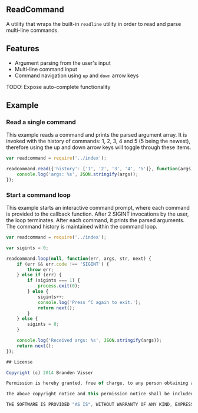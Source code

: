 
## ReadCommand

A utility that wraps the built-in `readline` utility in order to read and parse multi-line commands.

## Features

* Argument parsing from the user's input
* Multi-line command input
* Command navigation using `up` and `down` arrow keys

TODO: Expose auto-complete functionality

## Example

### Read a single command

This example reads a command and prints the parsed argument array. It is invoked with the history of commands: 1, 2, 3, 4 and 5 (5 being the newest), therefore using the up and down arrow keys will toggle through these items.

```javascript
var readcommand = require('../index');

readcommand.read({'history': ['1', '2', '3', '4', '5']}, function(args) {
    console.log('args: %s', JSON.stringify(args));
});
```

### Start a command loop

This example starts an interactive command prompt, where each command is provided to the callback function. After 2 SIGINT invocations by the user, the loop terminates. After each command, it prints the parsed arguments. The command history is maintained within the command loop.

```javascript
var readcommand = require('../index');

var sigints = 0;

readcommand.loop(null, function(err, args, str, next) {
    if (err && err.code !== 'SIGINT') {
        throw err;
    } else if (err) {
        if (sigints === 1) {
            process.exit(0);
        } else {
            sigints++;
            console.log('Press ^C again to exit.');
            return next();
        }
    } else {
        sigints = 0;
    }

    console.log('Received args: %s', JSON.stringify(args));
    return next();
});

## License

Copyright (c) 2014 Branden Visser

Permission is hereby granted, free of charge, to any person obtaining a copy of this software and associated documentation files (the "Software"), to deal in the Software without restriction, including without limitation the rights to use, copy, modify, merge, publish, distribute, sublicense, and/or sell copies of the Software, and to permit persons to whom the Software is furnished to do so, subject to the following conditions:

The above copyright notice and this permission notice shall be included in all copies or substantial portions of the Software.

THE SOFTWARE IS PROVIDED "AS IS", WITHOUT WARRANTY OF ANY KIND, EXPRESS OR IMPLIED, INCLUDING BUT NOT LIMITED TO THE WARRANTIES OF MERCHANTABILITY, FITNESS FOR A PARTICULAR PURPOSE AND NONINFRINGEMENT. IN NO EVENT SHALL THE AUTHORS OR COPYRIGHT HOLDERS BE LIABLE FOR ANY CLAIM, DAMAGES OR OTHER LIABILITY, WHETHER IN AN ACTION OF CONTRACT, TORT OR OTHERWISE, ARISING FROM, OUT OF OR IN CONNECTION WITH THE SOFTWARE OR THE USE OR OTHER DEALINGS IN THE SOFTWARE.
